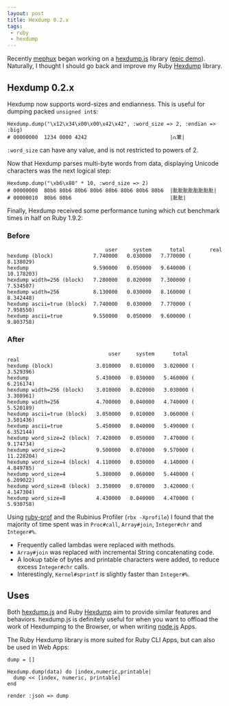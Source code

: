 ```yaml
---
layout: post
title: Hexdump 0.2.x
tags:
 - ruby
 - hexdump
---
```


Recently [mephux](http://github.com/mephux) began working on a
[hexdump.js](http://github.com/mephux/hexdump.js#readme) library
([epic demo](http://mephux.github.com/hexdump.js)). Naturally, I thought
I should go back and improve my Ruby
[Hexdump](http://github.com/postmodern/hexdump#readme) library.

## Hexdump 0.2.x

Hexdump now supports word-sizes and endianness. This is useful for dumping
packed `unsigned int`s:

    Hexdump.dump("\x12\x34\x00\x00\x42\x42", :word_size => 2, :endian => :big)
    # 00000000  1234 0000 4242                           |ሴ䉂|

`:word_size` can have any value, and is not restricted to powers of 2.

Now that Hexdump parses multi-byte words from data, displaying Unicode
characters was the next logical step:

    Hexdump.dump("\xb6\x80" * 10, :word_size => 2)
    # 00000000  80b6 80b6 80b6 80b6 80b6 80b6 80b6 80b6  |肶肶肶肶肶肶肶肶|
    # 00000010  80b6 80b6                                |肶肶|

Finally, Hexdump received some performance tuning which cut benchmark times
in half on Ruby 1.9.2:

### Before

                                    user     system      total        real
    hexdump (block)             7.740000   0.030000   7.770000 (  8.138029)
    hexdump                     9.590000   0.050000   9.640000 ( 10.178203)
    hexdump width=256 (block)   7.280000   0.020000   7.300000 (  7.534507)
    hexdump width=256           8.130000   0.030000   8.160000 (  8.342448)
    hexdump ascii=true (block)  7.740000   0.030000   7.770000 (  7.958550)
    hexdump ascii=true          9.550000   0.050000   9.600000 (  9.803758)

### After

                                     user     system      total        real
    hexdump (block)              3.010000   0.010000   3.020000 (  3.529396)
    hexdump                      5.430000   0.030000   5.460000 (  6.216174)
    hexdump width=256 (block)    3.010000   0.020000   3.030000 (  3.308961)
    hexdump width=256            4.700000   0.040000   4.740000 (  5.520189)
    hexdump ascii=true (block)   3.050000   0.010000   3.060000 (  3.501436)
    hexdump ascii=true           5.450000   0.040000   5.490000 (  6.352144)
    hexdump word_size=2 (block)  7.420000   0.050000   7.470000 (  9.174734)
    hexdump word_size=2          9.500000   0.070000   9.570000 ( 11.228204)
    hexdump word_size=4 (block)  4.110000   0.030000   4.140000 (  4.849785)
    hexdump word_size=4          5.380000   0.060000   5.440000 (  6.209022)
    hexdump word_size=8 (block)  3.350000   0.070000   3.420000 (  4.147304)
    hexdump word_size=8          4.430000   0.040000   4.470000 (  5.930758)

Using [ruby-prof](http://ruby-prof.rubyforge.org/) and the
Rubinius Profiler (`rbx -Xprofile`) I found that the majority of time spent
was in `Proc#call`, `Array#join`, `Integer#chr` and `Integer#%`.

* Frequently called lambdas were replaced with methods.
* `Array#join` was replaced with incremental String concatenating code.
* A lookup table of bytes and printable characters were added, to reduce
  excess `Integer#chr` calls.
* Interestingly, `Kernel#sprintf` is slightly faster than `Integer#%`.

## Uses

Both [hexdump.js](http://github.com/mephux#readme) and Ruby
[Hexdump](http://github.com/postmodern/hexdump#readme) aim to provide
similar features and behaviors. hexdump.js is definitely useful for when
you want to offload the work of Hexdumping to the Browser, or when writing
[node.js](http://nodejs.org/) Apps.

The Ruby Hexdump library is more suited for Ruby CLI Apps, but can also be
used in Web Apps:

    dump = []
    
    Hexdump.dump(data) do |index,numeric,printable|
      dump << [index, numeric, printable]
    end
    
    render :json => dump

